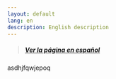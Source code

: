 ```yaml
---
layout: default
lang: en
description: English description
---
```

> ##### [Ver la página en español](./spanish.html)

asdhjfqwjepoq
